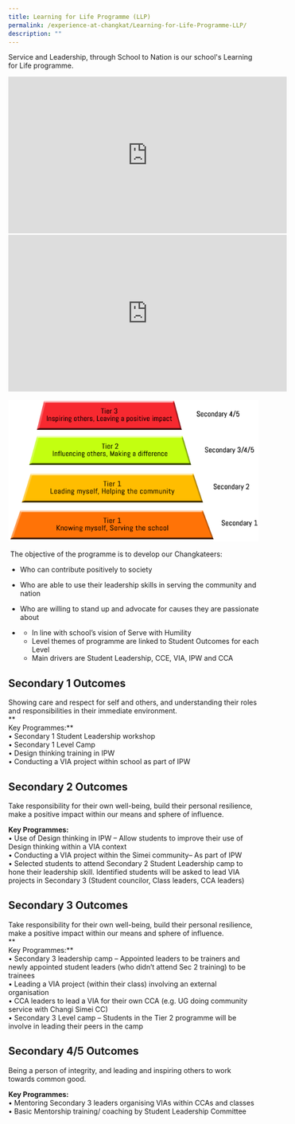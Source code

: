 ```yaml
---
title: Learning for Life Programme (LLP)
permalink: /experience-at-changkat/Learning-for-Life-Programme-LLP/
description: ""
---
```


Service and Leadership, through School to Nation is our school's Learning for Life programme.

<iframe width="560" height="315" src="https://www.youtube.com/embed/uXKUyRZUUog" title="YouTube video player" frameborder="0" allow="accelerometer; autoplay; clipboard-write; encrypted-media; gyroscope; picture-in-picture" allowfullscreen></iframe>

<iframe width="560" height="315" src="https://www.youtube.com/embed/wPo0WmnupOs" title="YouTube video player" frameborder="0" allow="accelerometer; autoplay; clipboard-write; encrypted-media; gyroscope; picture-in-picture" allowfullscreen></iframe>

![](/images/for-Life-Pyramid.png)

 The objective of the programme is to develop our Changkateers:

*   Who can contribute positively to society
*   Who are able to use their leadership skills in serving the community and nation
*   Who are willing to stand up and advocate for causes they are passionate about

*   *   In line with school’s vision of Serve with Humility
    *   Level themes of programme are linked to Student Outcomes for each Level
    *   Main drivers are Student Leadership, CCE, VIA, IPW and CCA

Secondary 1 Outcomes
--------------------

Showing care and respect for self and others, and understanding their roles and responsibilities in their immediate environment.  
**  
Key Programmes:**  
• Secondary 1 Student Leadership workshop  
• Secondary 1 Level Camp  
• Design thinking training in IPW  
• Conducting a VIA project within school as part of IPW  
  

Secondary 2 Outcomes
--------------------

Take responsibility for their own well-being, build their personal resilience, make a positive impact within our means and sphere of influence.  
  
**Key Programmes:**  
• Use of Design thinking in IPW – Allow students to improve their use of Design thinking within a VIA context  
• Conducting a VIA project within the Simei community– As part of IPW  
• Selected students to attend Secondary 2 Student Leadership camp to hone their leadership skill. Identified students will be asked to lead VIA projects in Secondary 3 (Student councilor, Class leaders, CCA leaders)  

Secondary 3 Outcomes
--------------------

Take responsibility for their own well-being, build their personal resilience, make a positive impact within our means and sphere of influence.  
**  
Key Programmes:**  
• Secondary 3 leadership camp – Appointed leaders to be trainers and newly appointed student leaders (who didn’t attend Sec 2 training) to be trainees  
• Leading a VIA project (within their class) involving an external organisation  
• CCA leaders to lead a VIA for their own CCA (e.g. UG doing community service with Changi Simei CC)  
• Secondary 3 Level camp – Students in the Tier 2 programme will be involve in leading their peers in the camp  
  

Secondary 4/5 Outcomes
----------------------

Being a person of integrity, and leading and inspiring others to work towards common good.  
  
**Key Programmes:**  
• Mentoring Secondary 3 leaders organising VIAs within CCAs and classes  
• Basic Mentorship training/ coaching by Student Leadership Committee